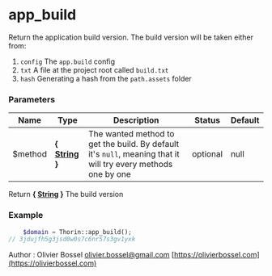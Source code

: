 # app_build

Return the application build version.
The build version will be taken either from:
1. `config` The `app.build` config
2. `txt` A file at the project root called `build.txt`
3. `hash` Generating a hash from the `path.assets` folder



### Parameters
Name  |  Type  |  Description  |  Status  |  Default
------------  |  ------------  |  ------------  |  ------------  |  ------------
$method  |  **{ [String](http://php.net/manual/en/language.types.string.php) }**  |  The wanted method to get the build. By default it's `null`, meaning that it will try every methods one by one  |  optional  |  null

Return **{ [String](http://php.net/manual/en/language.types.string.php) }** The build version

### Example
```php
	$domain = Thorin::app_build();
// 3jdujfh5g3jsd0w0s7c6nr57s3gv1yxk
```
Author : Olivier Bossel [olivier.bossel@gmail.com](mailto:olivier.bossel@gmail.com) [https://olivierbossel.com](https://olivierbossel.com)